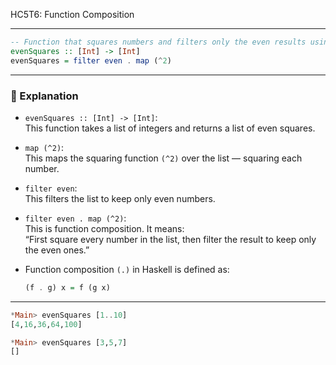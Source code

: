 HC5T6: Function Composition

---

```haskell
-- Function that squares numbers and filters only the even results using function composition
evenSquares :: [Int] -> [Int]
evenSquares = filter even . map (^2)
```

---

### 🧠 Explanation

- `evenSquares :: [Int] -> [Int]`:  
  This function takes a list of integers and returns a list of even squares.

- `map (^2)`:  
  This maps the squaring function `(^2)` over the list — squaring each number.

- `filter even`:  
  This filters the list to keep only even numbers.

- `filter even . map (^2)`:  
  This is function composition. It means:  
  “First square every number in the list, then filter the result to keep only the even ones.”

- Function composition `(.)` in Haskell is defined as:
  ```haskell
  (f . g) x = f (g x)
  ```

---



```haskell
*Main> evenSquares [1..10]
[4,16,36,64,100]

*Main> evenSquares [3,5,7]
[]
```

